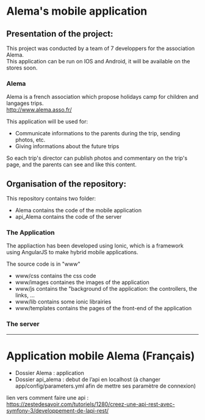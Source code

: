 Alema's mobile application
============================

Presentation of the project:
----------------------------

This project was conducted by a team of 7 developpers for the association Alema. <br/>
This application can be run on IOS and Android, it will be available on the stores soon. <br/>

### Alema

Alema is a french association which propose holidays camp for children and langages trips.<br/>
http://www.alema.asso.fr/

This application will be used for:<br/>
* Communicate informations to the parents during the trip, sending photos, etc.<br/>
* Giving informations about the future trips <br/>

So each trip's director can publish photos and commentary on the trip's page, and the parents can see and like this content.




Organisation of the repository:
--------------------------------

This repository contains two folder:<br/>
* Alema contains the code of the mobile application <br/>
* api_Alema contains the code of the server

### The Application

The appliaction has been developed using Ionic, which is a framework using AngularJS to make hybrid mobile applications.<br/>

The source code is in "www"<br/>
* www/css contains the css code
* www/images containes the images of the application
* www/js contains the "background of the application: the controllers, the links, ...
* www/lib contains some ionic librairies
* www/templates contains the pages of the front-end of the application


### The server

------------------------------------------------------------------------------------------

Application mobile Alema (Français)
=====================================

* Dossier Alema : application<br/>
* Dossier api_alema : debut de l’api en localhost (à changer app/config/parameters.yml afin de mettre ses paramètre de connexion)

lien vers comment faire une api : https://zestedesavoir.com/tutoriels/1280/creez-une-api-rest-avec-symfony-3/developpement-de-lapi-rest/
